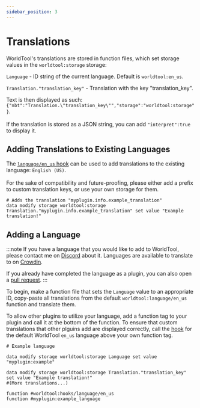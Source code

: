 ```yaml
---
sidebar_position: 3
---
```


# Translations

WorldTool's translations are stored in function files, which set storage values in the `worldtool:storage` storage:

`Language` - ID string of the current language. Default is `worldtool:en_us`.

`Translation."translation_key"` - Translation with the key "translation_key".

Text is then displayed as such: `{"nbt":"Translation.\"translation_key\"","storage":"worldtool:storage"}`.<br></br>
If the translation is stored as a JSON string, you can add `"interpret":true` to display it.

## Adding Translations to Existing Languages

The [`language/en_us` hook](hooks#languageen_us) can be used to add translations to the existing language: `English (US)`.<br></br>
For the sake of compatibility and future-proofing, please either add a prefix to custom translation keys, or use your own storage for them.

```mcfunction
# Adds the translation "myplugin.info.example_translation"
data modify storage worldtool:storage Translation."myplugin.info.example_translation" set value "Example translation!"
```

## Adding a Language

:::note
If you have a language that you would like to add to WorldTool, please contact me on [Discord](https://discord.gg/jn8d4zb) about it. Languages are available to translate to on [Crowdin](https://crowdin.com/project/worldtool).

If you already have completed the language as a plugin, you can also open a [pull request](https://github.com/Ellivers/WorldTool/pulls).
:::

To begin, make a function file that sets the `Language` value to an appropriate ID, copy-paste all translations from the default `worldtool:language/en_us` function and translate them.

To allow other plugins to utilize your language, add a function tag to your plugin and call it at the bottom of the function. To ensure that custom translations that other plguins add are displayed correctly, call the [hook](hooks#languageen_us) for the default WorldTool `en_us` language above your own function tag.

```mcfunction
# Example language

data modify storage worldtool:storage Language set value "myplugin:example"

data modify storage worldtool:storage Translation."translation_key" set value "Example translation!"
#(More translations...)

function #worldtool:hooks/language/en_us
function #myplugin:example_language
```
